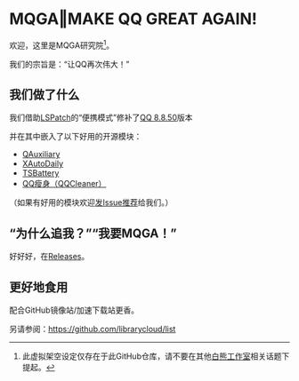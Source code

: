 # MQGA‖MAKE QQ GREAT AGAIN!

欢迎，这里是MQGA研究院[^1]。

[^1]: 此虚拟架空设定仅存在于此GitHub仓库，请不要在其他[白熊工作室](http://www.HK256.top)相关话题下提起。

我们的宗旨是：“让QQ再次伟大！”

## 我们做了什么

我们借助[LSPatch](https://github.com/LSPosed/LSPatch)的“便携模式”修补了[QQ 8.8.50](https://dldir1.qq.com/qqfile/qq/expcenter/1458/28d2b3f249db11ec819ad00d4e61d76c/qq_8.8.50.6735_rb4227cab_v2324_release.apk)版本

并在其中嵌入了以下好用的开源模块：

- [QAuxiliary](https://github.com/cinit/QAuxiliary)
- [XAutoDaily](https://github.com/LuckyPray/XAutoDaily)
- [TSBattery](https://github.com/fankes/TSBattery)
- [QQ瘦身（QQCleaner）](https://github.com/KitsunePie/QQCleaner)

（如果有好用的模块欢迎[发Issue推荐](https://github.com/Hakuin123/MQGA/issues/new)给我们。）

## “为什么追我？”“我要MQGA！”

好好好，在[Releases](https://github.com/Hakuin123/MQGA/releases)。

## 更好地食用

配合GitHub镜像站/加速下载站更香。

另请参阅：https://github.com/librarycloud/list
